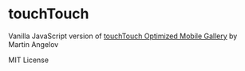 # touchTouch


Vanilla JavaScript version of [touchTouch Optimized Mobile Gallery](https://github.com/tutorialzine/touchTouch) by Martin Angelov


MIT License
